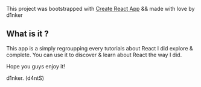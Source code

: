 This project was bootstrapped with [Create React App](https://github.com/facebook/create-react-app) && made with love by d1nker

## What is it ?

This app is a simply regroupping every tutorials about React I did explore & complete.
You can use it to discover & learn about React the way I did.

Hope you guys enjoy it!

d1nker. (d4ntS)

###
